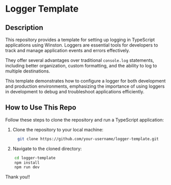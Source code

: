 # Logger Template

## Description
This repository provides a template for setting up logging in TypeScript applications using Winston. 
Loggers are essential tools for developers to track and manage application events and errors effectively. 

They offer several advantages over traditional `console.log` statements, including better organization, custom formatting, and the ability to log to multiple destinations. 

This template demonstrates how to configure a logger for both development and production environments, emphasizing the importance of using loggers in development to debug and troubleshoot applications efficiently.

## How to Use This Repo
Follow these steps to clone the repository and run a TypeScript application:

1. Clone the repository to your local machine:
   ```bash
     git clone https://github.com/your-username/logger-template.git
   ```
2. Navigate to the cloned directory:
```bash
    cd logger-template
    npm install
    npm run dev
```
Thank you!!
